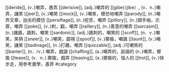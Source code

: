 [[deride]], (v．)嘲弄，愚弄 
[[derisive]], (adj．)嘲弄的 
[[gibe(（jibe）, (v．n．)嘲弄，譏笑 
[[jeer]], (v．)嘲笑 
[[mock]], (v．)嘲笑，模仿地嘲弄 
[[parody]], (n．)嘲弄文章，拙劣的模仿 
[[persiflage]], (n．)挖苦，嘲弄 
[[pillory]], (n．)頸手枷，示眾，嘲弄 
[[poke]], (v．)刺，戳，嘲弄 
[[raillery]], (n．)善意的嘲弄 
[[sarcasm]], (n．)譏諷，諷刺，嘲笑 
[[sardonic]], (adj．)諷刺的，嘲笑的 
[[scoff]], (n．v．)嘲笑，笑柄 
[[sneer]], (v．)嘲笑，鄙視 
[[spoof]], (v．)揶揄，嘲諷 
[[taunt]], (v．)嘲笑，譏笑 
[[badinage]], (n．)打趣，嘲弄 
[[quizzable]], (adj．)可嘲笑的 
[[banter]], (n．/v．) 嘲弄，戲謔 
[[chaffing]], (a．)嘲弄的，詼諧的 (n．)嘲弄，揶揄 
[[tease]], (v．n．) 揶揄，戲弄 
[[teasing]], (a．)揶揄的，惱人的 
[[trot]], (v．)快步走，用參考書學，愚弄 
#category
